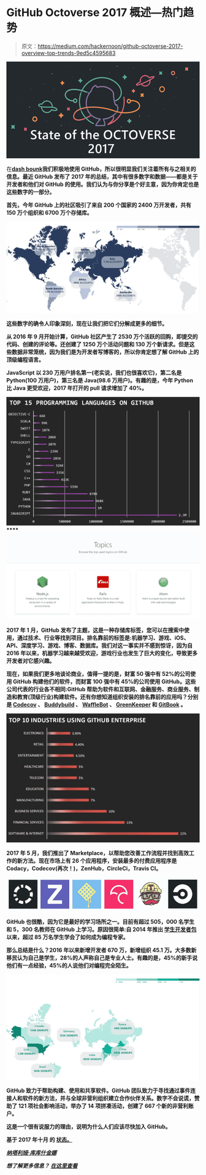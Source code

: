 # GitHub Octoverse 2017 概述—热门趋势

> 原文：<https://medium.com/hackernoon/github-octoverse-2017-overview-top-trends-9ed5c4595683>

![](img/b7b5097b03c06986fb564aeded7adb48.png)

在[**dash bounk**](https://dashbouquet.com/)**我们积极地使用 GitHub，所以很明显我们关注着所有与之相关的信息。最近 GitHub 发布了 2017 年的总结，其中有很多数字和数据——都是关于开发者和他们对 GitHub 的使用。我们认为与你分享是个好主意，因为你肯定也是这些数字的一部分。**

**首先，今年 GitHub 上的社区吸引了来自 200 个国家的 2400 万开发者，共有 150 万个组织和 6700 万个存储库。**

**![](img/2fc8a13ab3423a0f5f40038b8f44d597.png)**

**这些数字的确令人印象深刻，现在让我们把它们分解成更多的细节。**

**从 2016 年 9 月开始计算，GitHub 社区产生了 2530 万个活跃的回购，即提交的代码、创建的评论等。还创建了 1250 万个活动问题和 130 万个新请求。但是这些数据非常笼统，因为我们是为开发者写博客的，所以你肯定想了解 GitHub 上的顶级编程语言。**

**JavaScript 以 230 万用户排名第一(老实说，我们也很喜欢它)，第二名是 Python(100 万用户)，第三名是 Java(98.6 万用户)。有趣的是，今年 Python 比 Java 更受欢迎，2017 年打开的 pull 请求增加了 40%。**

**![](img/4821f530a39e4d3f14cbb5b42d1f6dae.png)****![](img/b6ed9a338d850efaf52008477cfb9aaa.png)**

**2017 年 1 月，GitHub 发布了主题，这是一种存储库标签，您可以在搜索中使用，通过技术、行业等找到项目。排名靠前的标签是:机器学习、游戏、iOS、API、深度学习、游戏、博客、数据库。我们对这一事实并不感到惊讶，因为自 2016 年以来，机器学习越来越受欢迎，游戏行业也发生了巨大的变化，导致更多开发者对它感兴趣。**

**现在，如果我们更多地谈论商业，值得一提的是，财富 50 强中有 52%的公司使用 GitHub 构建他们的软件，而财富 100 强中有 45%的公司使用 GitHub。这些公司代表的行业各不相同:GitHub 帮助为软件和互联网、金融服务、商业服务、制造和教育(顶级行业)构建软件。还有你想知道组织安装的排名靠前的应用吗？分别是 [Codecov](https://codecov.io/) 、 [Buddybuild](https://www.buddybuild.com/) 、 [WaffleBot](https://bot.waffle.io/) 、 [GreenKeeper](https://greenkeeper.io/) 和 [GitBook](https://www.gitbook.com/) 。**

**![](img/1142bac7b14c4631075b71b9cd0cc60f.png)**

**2017 年 5 月，我们推出了 Marketplace，以帮助您改善工作流程并找到高效工作的新方法。现在市场上有 26 个应用程序，安装最多的付费应用程序是 Codacy，Codecov(再次！)，ZenHub，CircleCi，Travis CI。**

**![](img/3ed8639dbcd47596ed18976fe668001a.png)**

**GitHub 也很酷，因为它是最好的学习场所之一。目前有超过 505，000 名学生和 5，300 名教师在 GitHub 上学习。原因很简单:自 2014 年推出 [**学生开发者包**](https://education.github.com/pack) 以来，超过 85 万名学生学会了如何成为编程专家。**

**那么总结是什么？2016 年以来新增开发者 670 万，新增组织 45.1 万。大多数新移民认为自己是学生，28%的人声称自己是专业人士。有趣的是，45%的新手说他们有一点经验，45%的人说他们对编程完全陌生。**

**![](img/15e2e640cf8c63aef9c4162c57623f0c.png)**

**GitHub 致力于帮助构建、使用和共享软件。GitHub 团队致力于寻找通过事件连接人和软件的新方法，并与全球非营利组织建立合作伙伴关系。数字不会说谎，赞助了 121 项社会影响活动，举办了 14 项拼凑活动，创建了 667 个新的非营利账户。**

**这是一个很有说服力的理由，说明为什么人们应该尽快加入 GitHub。**

**基于 2017 年十月 的 [**状态。**](https://octoverse.github.com/)**

**[*纳塔利娅·库库什金娜*](https://www.linkedin.com/in/natalia-kukushkina-b62397132/)**

***想了解更多信息？* [*在这里查看*](https://dashbouquet.com/blog)**